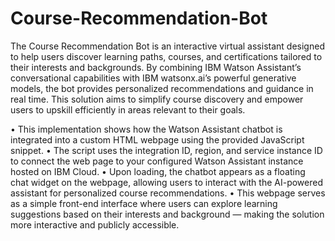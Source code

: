# Course-Recommendation-Bot
The Course Recommendation Bot is an interactive virtual assistant designed to help users discover learning paths, courses, and certifications tailored to their interests and backgrounds. By combining IBM Watson Assistant’s conversational capabilities with IBM watsonx.ai’s powerful generative models, the bot provides personalized recommendations and guidance in real time. This solution aims to simplify course discovery and empower users to upskill efficiently in areas relevant to their goals.

•	This implementation shows how the Watson Assistant chatbot is integrated into a custom HTML webpage using the provided JavaScript snippet.
•	The script uses the integration ID, region, and service instance ID to connect the web page to your configured Watson Assistant instance hosted on IBM Cloud.
•	Upon loading, the chatbot appears as a floating chat widget on the webpage, allowing users to interact with the AI-powered assistant for personalized course recommendations.
•	This webpage serves as a simple front-end interface where users can explore learning suggestions based on their interests and background — making the solution more interactive and publicly accessible.
